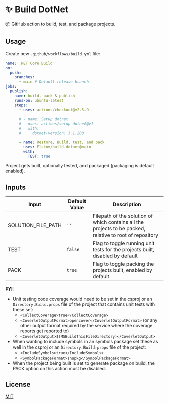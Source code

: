 # ✨ Build DotNet
📦 GitHub action to build, test, and package projects.

## Usage
Create new `.github/workflows/build.yml` file:

```yml
name: .NET Core Build
on:
  push:
    branches:
      - main # Default release branch
jobs:
  publish:
    name: build, pack & publish
    runs-on: ubuntu-latest
    steps:
      - uses: actions/checkout@v2.5.9

      # - name: Setup dotnet
      #   uses: actions/setup-dotnet@v1
      #   with:
      #     dotnet-version: 3.1.200

      - name: Restore, Build, test, and pack
        uses: Elskom/build-dotnet@main
        with:
          TEST: true
```

Project gets built, optionally tested, and packaged (packaging is default enabled).

## Inputs

Input | Default Value | Description
--- | --- | ---
SOLUTION_FILE_PATH | `''` | Filepath of the solution of which contains all the projects to be packed, relative to root of repository
TEST | `false` | Flag to toggle running unit tests for the projects built, disabled by default
PACK | `true` | Flag to toggle packing the projects built, enabled by default

**FYI:**
- Unit testing code coverage would need to be set in the csproj or an ``Directory.Build.props`` file of the project that contains unit tests with these set:
  - ``<CollectCoverage>true</CollectCoverage>``
  - ``<CoverletOutputFormat>opencover</CoverletOutputFormat>`` (or any other output format required by the service where the coverage reports get reported to)
  - ``<CoverletOutput>$(MSBuildThisFileDirectory)</CoverletOutput>``
- When wanting to include symbols in an symbols package set these as well in the csproj or an ``Directory.Build.props`` file of the project:
  - ``<IncludeSymbols>true</IncludeSymbols>``
  - ``<SymbolPackageFormat>snupkg</SymbolPackageFormat>``
- When the project being built is set to generate package on build, the PACK option on this action must be disabled.

## License
[MIT](LICENSE)
